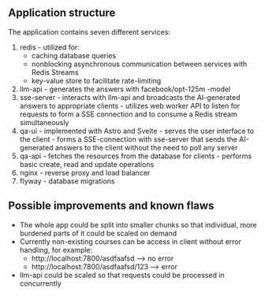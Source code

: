 ## Application structure
The application contains seven different services:
  1. redis
    - utilized for:
      - caching database queries
      - nonblocking asynchronous communication between services with Redis Streams
      - key-value store to facilitate rate-limiting
  2. llm-api
    - generates the answers with facebook/opt-125m -model
  3. sse-server
    - interacts with llm-api and broadcasts the AI-generated answers to appropriate clients
    - utilizes web worker API to listen for requests to form a SSE connection and to consume a Redis stream simultaneously
  4. qa-ui
    - implemented with Astro and Svelte
    - serves the user interface to the client
    - forms a SSE-connection with sse-server that sends the AI-generated answers to the client without the need to poll any server
  5. qa-api
    - fetches the resources from the database for clients
    - performs basic create, read and update operations
  6. nginx
    - reverse proxy and load balancer
  7. flyway
    - database migrations

## Possible improvements and known flaws
- The whole app could be split into smaller chunks so that individual, more burdened parts of it could be scaled on demand
- Currently non-existing courses can be access in client without error handling, for example:
  - http://localhost:7800/asdfaafsd --> no error
  - http://localhost:7800/asdfaafsd/123 --> error
- llm-api could be scaled so that requests could be processed in concurrently